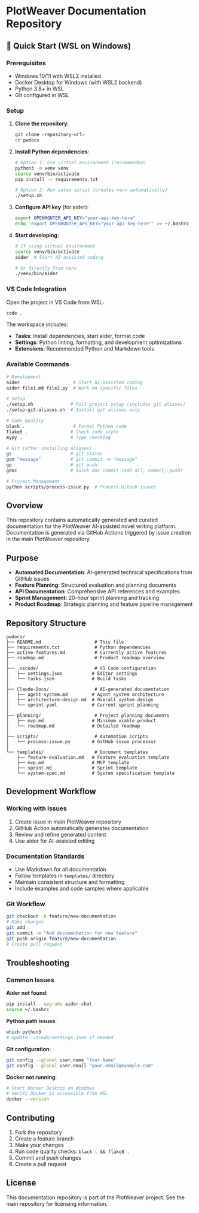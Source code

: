 ﻿# PlotWeaver Documentation Repository

## 🚀 Quick Start (WSL on Windows)

### Prerequisites
- Windows 10/11 with WSL2 installed
- Docker Desktop for Windows (with WSL2 backend)
- Python 3.8+ in WSL
- Git configured in WSL

### Setup

1. **Clone the repository**:
   ```bash
   git clone <repository-url>
   cd pwdocs
   ```

2. **Install Python dependencies**:
   ```bash
   # Option 1: Use virtual environment (recommended)
   python3 -m venv venv
   source venv/bin/activate
   pip install -r requirements.txt
   
   # Option 2: Run setup script (creates venv automatically)
   ./setup.sh
   ```

3. **Configure API key** (for aider):
   ```bash
   export OPENROUTER_API_KEY="your-api-key-here"
   echo 'export OPENROUTER_API_KEY="your-api-key-here"' >> ~/.bashrc
   ```

4. **Start developing**:
   ```bash
   # If using virtual environment
   source venv/bin/activate
   aider  # Start AI-assisted coding
   
   # Or directly from venv
   ./venv/bin/aider
   ```

### VS Code Integration

Open the project in VS Code from WSL:
```bash
code .
```

The workspace includes:
- **Tasks**: Install dependencies, start aider, format code
- **Settings**: Python linting, formatting, and development optimizations
- **Extensions**: Recommended Python and Markdown tools

### Available Commands

```bash
# Development
aider                    # Start AI-assisted coding
aider file1.md file2.py  # Work on specific files

# Setup
./setup.sh              # Full project setup (includes git aliases)
./setup-git-aliases.sh  # Install git aliases only

# Code Quality
black .                  # Format Python code
flake8 .                # Check code style
mypy .                  # Type checking

# Git (after installing aliases)
gs                      # git status
gcm "message"           # git commit -m "message"
gp                      # git push
gdoc                    # Quick doc commit (add all, commit, push)

# Project Management
python scripts/process-issue.py  # Process GitHub issues
```

## Overview

This repository contains automatically generated and curated documentation for the PlotWeaver AI-assisted novel writing platform. Documentation is generated via GitHub Actions triggered by issue creation in the main PlotWeaver repository.

## Purpose

- **Automated Documentation**: AI-generated technical specifications from GitHub issues
- **Feature Planning**: Structured evaluation and planning documents
- **API Documentation**: Comprehensive API references and examples
- **Sprint Management**: 20-hour sprint planning and tracking
- **Product Roadmap**: Strategic planning and feature pipeline management

## Repository Structure

```
pwdocs/
├── README.md                    # This file
├── requirements.txt             # Python dependencies
├── active-features.md           # Currently active features
├── roadmap.md                   # Product roadmap overview
│
├── .vscode/                     # VS Code configuration
│   ├── settings.json           # Editor settings
│   └── tasks.json              # Build tasks
│
├── Claude-Docs/                 # AI-generated documentation
│   ├── agent-system.md         # Agent system architecture
│   ├── architecture-design.md  # Overall system design
│   └── sprint.yaml             # Current sprint planning
│
├── planning/                    # Project planning documents
│   ├── mvp.md                  # Minimum viable product
│   └── roadmap.md              # Detailed roadmap
│
├── scripts/                     # Automation scripts
│   └── process-issue.py        # GitHub issue processor
│
└── templates/                   # Document templates
    ├── feature-evaluation.md   # Feature evaluation template
    ├── mvp.md                  # MVP template
    ├── sprint.md               # Sprint template
    └── system-spec.md          # System specification template
```

## Development Workflow

### Working with Issues
1. Create issue in main PlotWeaver repository
2. GitHub Action automatically generates documentation
3. Review and refine generated content
4. Use aider for AI-assisted editing

### Documentation Standards
- Use Markdown for all documentation
- Follow templates in `templates/` directory
- Maintain consistent structure and formatting
- Include examples and code samples where applicable

### Git Workflow
```bash
git checkout -b feature/new-documentation
# Make changes
git add .
git commit -m "Add documentation for new feature"
git push origin feature/new-documentation
# Create pull request
```

## Troubleshooting

### Common Issues

**Aider not found**:
```bash
pip install --upgrade aider-chat
source ~/.bashrc
```

**Python path issues**:
```bash
which python3
# Update .vscode/settings.json if needed
```

**Git configuration**:
```bash
git config --global user.name "Your Name"
git config --global user.email "your.email@example.com"
```

**Docker not running**:
```bash
# Start Docker Desktop on Windows
# Verify Docker is accessible from WSL
docker --version
```

## Contributing

1. Fork the repository
2. Create a feature branch
3. Make your changes
4. Run code quality checks: `black . && flake8 .`
5. Commit and push changes
6. Create a pull request

## License

This documentation repository is part of the PlotWeaver project. See the main repository for licensing information.
